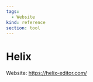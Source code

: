 ```yaml
---
tags:
  - Website
kind: reference
section: tool
---
```


# Helix

Website: <https://helix-editor.com/>

